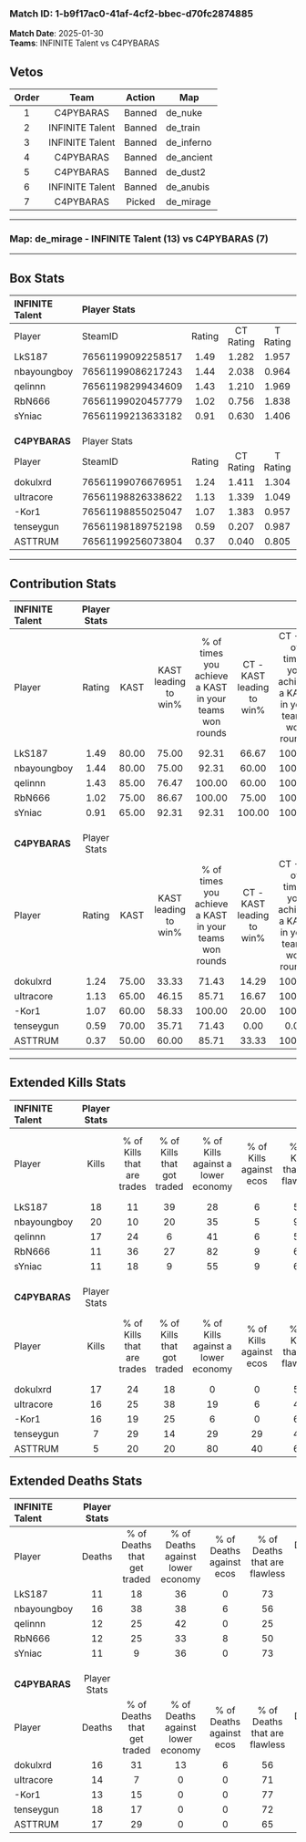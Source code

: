 ### Match ID: 1-b9f17ac0-41af-4cf2-bbec-d70fc2874885  
**Match Date**: 2025-01-30  
**Teams**: INFINITE Talent vs C4PYBARAS  

## Vetos  

| Order | Team | Action | Map |
| :---: | :--: | :----: | --- |
| 1 | C4PYBARAS | Banned | de_nuke |
| 2 | INFINITE Talent | Banned | de_train |
| 3 | INFINITE Talent | Banned | de_inferno |
| 4 | C4PYBARAS | Banned | de_ancient |
| 5 | C4PYBARAS | Banned | de_dust2 |
| 6 | INFINITE Talent | Banned | de_anubis |
| 7 | C4PYBARAS | Picked | de_mirage |

---  

### **Map**: de_mirage - INFINITE Talent (13) vs C4PYBARAS (7)  
---  

## Box Stats  

| **INFINITE Talent** | Player Stats      |        |           |          |       |       |       |         |        |      |     |
| :- | :- | :-: | :-: | :-: | :-: | :-: | :-: | :-: | :-: | :-: | :-: |
| Player              | SteamID           | Rating | CT Rating | T Rating | KAST  |  ADR  | Kills | Assists | Deaths | K/D  | HS% |
| LkS187              | 76561199092258517 |  1.49  |   1.282   |  1.957   | 80.00 | 99.4  |  18   |    9    |   11   | 1.64 | 44  |
| nbayoungboy         | 76561199086217243 |  1.44  |   2.038   |  0.964   | 80.00 | 103.3 |  20   |    6    |   16   | 1.25 | 70  |
| qelinnn             | 76561198299434609 |  1.43  |   1.210   |  1.969   | 85.00 | 89.3  |  17   |    9    |   12   | 1.42 | 41  |
| RbN666              | 76561199020457779 |  1.02  |   0.756   |  1.838   | 75.00 | 66.9  |  11   |    8    |   12   | 0.92 | 45  |
| sYniac              | 76561199213633182 |  0.91  |   0.630   |  1.406   | 65.00 | 56.4  |  11   |    3    |   11   | 1.00 | 27  |
|                     |                   |        |           |          |       |       |       |         |        |      |     |
|                     |                   |        |           |          |       |       |       |         |        |      |     |
|                     |                   |        |           |          |       |       |       |         |        |      |     |
| **C4PYBARAS**       | Player Stats      |        |           |          |       |       |       |         |        |      |     |
| Player              | SteamID           | Rating | CT Rating | T Rating | KAST  |  ADR  | Kills | Assists | Deaths | K/D  | HS% |
| dokulxrd            | 76561199076676951 |  1.24  |   1.411   |  1.304   | 75.00 | 94.8  |  17   |    4    |   16   | 1.06 | 76  |
| uItracore           | 76561198826338622 |  1.13  |   1.339   |  1.049   | 65.00 | 83.8  |  16   |    2    |   14   | 1.14 | 81  |
| -Kor1               | 76561198855025047 |  1.07  |   1.383   |  0.957   | 60.00 | 67.9  |  16   |    2    |   13   | 1.23 | 75  |
| tenseygun           | 76561198189752198 |  0.59  |   0.207   |  0.987   | 70.00 | 52.8  |   7   |    6    |   18   | 0.39 | 57  |
| ASTTRUM             | 76561199256073804 |  0.37  |   0.040   |  0.805   | 50.00 | 47.2  |   5   |    5    |   17   | 0.29 | 20  |
---  

## Contribution Stats  

| **INFINITE Talent** | Player Stats |       |                      |                                                        |                           |                                                             |                          |                                                            |
| :- | :-: | :-: | :-: | :-: | :-: | :-: | :-: | :-: |
| Player              |    Rating    | KAST  | KAST leading to win% | % of times you achieve a KAST in your teams won rounds | CT - KAST leading to win% | CT - % of times you achieve a KAST in your teams won rounds | T - KAST leading to win% | T - % of times you achieve a KAST in your teams won rounds |
| LkS187              |     1.49     | 80.00 |        75.00         |                         92.31                          |           66.67           |                           100.00                            |          85.71           |                           85.71                            |
| nbayoungboy         |     1.44     | 80.00 |        75.00         |                         92.31                          |           60.00           |                           100.00                            |          100.00          |                           85.71                            |
| qelinnn             |     1.43     | 85.00 |        76.47         |                         100.00                         |           60.00           |                           100.00                            |          100.00          |                           100.00                           |
| RbN666              |     1.02     | 75.00 |        86.67         |                         100.00                         |           75.00           |                           100.00                            |          100.00          |                           100.00                           |
| sYniac              |     0.91     | 65.00 |        92.31         |                         92.31                          |          100.00           |                           100.00                            |          85.71           |                           85.71                            |
|                     |              |       |                      |                                                        |                           |                                                             |                          |                                                            |
|                     |              |       |                      |                                                        |                           |                                                             |                          |                                                            |
|                     |              |       |                      |                                                        |                           |                                                             |                          |                                                            |
| **C4PYBARAS**       | Player Stats |       |                      |                                                        |                           |                                                             |                          |                                                            |
| Player              |    Rating    | KAST  | KAST leading to win% | % of times you achieve a KAST in your teams won rounds | CT - KAST leading to win% | CT - % of times you achieve a KAST in your teams won rounds | T - KAST leading to win% | T - % of times you achieve a KAST in your teams won rounds |
| dokulxrd            |     1.24     | 75.00 |        33.33         |                         71.43                          |           14.29           |                           100.00                            |          50.00           |                           66.67                            |
| uItracore           |     1.13     | 65.00 |        46.15         |                         85.71                          |           16.67           |                           100.00                            |          71.43           |                           83.33                            |
| -Kor1               |     1.07     | 60.00 |        58.33         |                         100.00                         |           20.00           |                           100.00                            |          85.71           |                           100.00                           |
| tenseygun           |     0.59     | 70.00 |        35.71         |                         71.43                          |           0.00            |                            0.00                             |          50.00           |                           83.33                            |
| ASTTRUM             |     0.37     | 50.00 |        60.00         |                         85.71                          |           33.33           |                           100.00                            |          71.43           |                           83.33                            |
---  

## Extended Kills Stats  

| **INFINITE Talent** | Player Stats |                            |                            |                                    |                         |                              |                                 |                                       |                    |           |
| :- | :-: | :-: | :-: | :-: | :-: | :-: | :-: | :-: | :-: | :-: |
| Player              |    Kills     | % of Kills that are trades | % of Kills that got traded | % of Kills against a lower economy | % of Kills against ecos | % of Kills that are flawless | % of Kills that are close duels | % of Kills that are assisted by flash | Pistol Round Kills | AWP Kills |
| LkS187              |      18      |             11             |             39             |                 28                 |            6            |              56              |               17                |                  17                   |         1          |     0     |
| nbayoungboy         |      20      |             10             |             20             |                 35                 |            5            |              95              |                0                |                   5                   |         2          |     0     |
| qelinnn             |      17      |             24             |             6              |                 41                 |            6            |              53              |                6                |                   6                   |         2          |     0     |
| RbN666              |      11      |             36             |             27             |                 82                 |            9            |              64              |                0                |                   9                   |         2          |     0     |
| sYniac              |      11      |             18             |             9              |                 55                 |            9            |              64              |                0                |                  27                   |         0          |     8     |
|                     |              |                            |                            |                                    |                         |                              |                                 |                                       |                    |           |
|                     |              |                            |                            |                                    |                         |                              |                                 |                                       |                    |           |
|                     |              |                            |                            |                                    |                         |                              |                                 |                                       |                    |           |
| **C4PYBARAS**       | Player Stats |                            |                            |                                    |                         |                              |                                 |                                       |                    |           |
| Player              |    Kills     | % of Kills that are trades | % of Kills that got traded | % of Kills against a lower economy | % of Kills against ecos | % of Kills that are flawless | % of Kills that are close duels | % of Kills that are assisted by flash | Pistol Round Kills | AWP Kills |
| dokulxrd            |      17      |             24             |             18             |                 0                  |            0            |              59              |               12                |                   6                   |         4          |     0     |
| uItracore           |      16      |             25             |             38             |                 19                 |            6            |              44              |               19                |                   0                   |         0          |     0     |
| -Kor1               |      16      |             19             |             25             |                 6                  |            0            |              69              |                0                |                   0                   |         3          |     0     |
| tenseygun           |      7       |             29             |             14             |                 29                 |           29            |              43              |                0                |                  14                   |         0          |     2     |
| ASTTRUM             |      5       |             20             |             20             |                 80                 |           40            |              60              |                0                |                   0                   |         0          |     0     |
## Extended Deaths Stats  

| **INFINITE Talent** | Player Stats |                             |                                   |                          |                               |                            |                           |               |
| :- | :-: | :-: | :-: | :-: | :-: | :-: | :-: | :-: |
| Player              |    Deaths    | % of Deaths that get traded | % of Deaths against lower economy | % of Deaths against ecos | % of Deaths that are flawless | % of Deaths that are close | % of Deaths while blinded | Deaths to AWP |
| LkS187              |      11      |             18              |                36                 |            0             |              73               |             9              |             0             |       0       |
| nbayoungboy         |      16      |             38              |                38                 |            6             |              56               |             6              |             0             |       0       |
| qelinnn             |      12      |             25              |                42                 |            0             |              25               |             17             |            17             |       1       |
| RbN666              |      12      |             25              |                33                 |            8             |              50               |             8              |             0             |       0       |
| sYniac              |      11      |              9              |                36                 |            0             |              73               |             0              |             0             |       1       |
|                     |              |                             |                                   |                          |                               |                            |                           |               |
|                     |              |                             |                                   |                          |                               |                            |                           |               |
|                     |              |                             |                                   |                          |                               |                            |                           |               |
| **C4PYBARAS**       | Player Stats |                             |                                   |                          |                               |                            |                           |               |
| Player              |    Deaths    | % of Deaths that get traded | % of Deaths against lower economy | % of Deaths against ecos | % of Deaths that are flawless | % of Deaths that are close | % of Deaths while blinded | Deaths to AWP |
| dokulxrd            |      16      |             31              |                13                 |            6             |              56               |             0              |            13             |       1       |
| uItracore           |      14      |              7              |                 0                 |            0             |              71               |             0              |             7             |       3       |
| -Kor1               |      13      |             15              |                 0                 |            0             |              77               |             8              |             8             |       2       |
| tenseygun           |      18      |             17              |                 0                 |            0             |              72               |             11             |            17             |       2       |
| ASTTRUM             |      17      |             29              |                 0                 |            0             |              65               |             6              |            12             |       0       |
